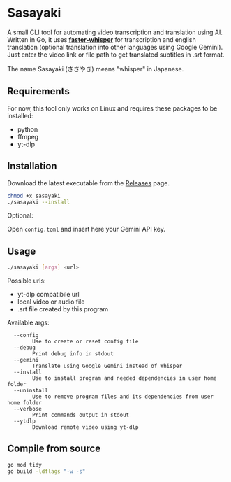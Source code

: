 # Sasayaki

A small CLI tool for automating video transcription and translation using AI. Written in Go, it uses [**faster-whisper**](https://github.com/SYSTRAN/faster-whisper) for transcription and english translation (optional translation into other languages ​​using Google Gemini). Just enter the video link or file path to get translated subtitles in .srt format.

The name Sasayaki (ささやき) means "whisper" in Japanese.

## Requirements

For now, this tool only works on Linux and requires these packages to be installed:

-   python
-   ffmpeg
-   yt-dlp

## Installation

Download the latest executable from the [Releases](https://github.com/patryk-ku/sasayaki/releases) page.

```sh
chmod +x sasayaki
./sasayaki --install
```

Optional:

Open `config.toml` and insert here your Gemini API key.

## Usage

```sh
./sasayaki [args] <url>
```

Possible urls:

-   yt-dlp compatibile url
-   local video or audio file
-   .srt file created by this program

Available args:

```
  --config
        Use to create or reset config file
  --debug
        Print debug info in stdout
  --gemini
        Translate using Google Gemini instead of Whisper
  --install
        Use to install program and needed dependencies in user home folder
  --uninstall
        Use to remove program files and its dependencies from user home folder
  --verbose
        Print commands output in stdout
  --ytdlp
        Download remote video using yt-dlp
```

## Compile from source

```sh
go mod tidy
go build -ldflags "-w -s"
```
